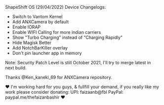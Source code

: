 ShapeShift OS (29/04/2022) Device Changelogs:
- Switch to Vantom Kernel
- Add ANXCamera by default
- Enable IORAP
- Enable WIFI Calling for more indian carriers
- Show "Turbo Charging" instead of "Charging Rapidly"
- Hide Magisk Better
- Add NotchBarKiller overlay
- Don't pin launcher app in memory

Note: Security Patch Level is still October 2021, I'll try to merge latest in next build.

Thanks @Ken_kaneki_69 for ANXCamera repository.

❤️ I'm working hard for you guys, & fullfill your demand, if you really like my work please consider donating:
UPI: faizaanb@fbl
PayPal: paypal.me/thefaizanbashir ❤️
